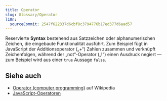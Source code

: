 ```yaml
---
title: Operator
slug: Glossary/Operator
l10n:
  sourceCommit: 2547f622337d6cbf8c3794776b17ed377d6aad57
---
```


Reservierte **Syntax** bestehend aus Satzzeichen oder alphanumerischen Zeichen, die eingebaute Funktionalität ausführt. Zum Beispiel fügt in JavaScript der Additionsoperator („+“) Zahlen zusammen und verknüpft Zeichenfolgen, während der „not“-Operator („!“) einen Ausdruck negiert — zum Beispiel wird aus einer `true` Aussage `false`.

## Siehe auch

- [Operator (computer programming)](<https://en.wikipedia.org/wiki/Operator_(computer_programming)>) auf Wikipedia
- [JavaScript-Operatoren](/de/docs/Web/JavaScript/Reference/Operators)
